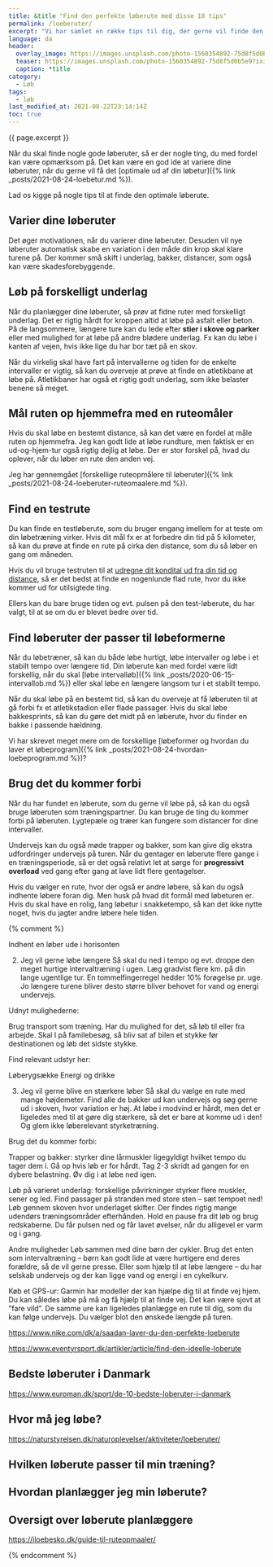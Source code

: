 ```yaml
---
title: &title "Find den perfekte løberute med disse 10 tips"
permalink: /loeberuter/
excerpt: "Vi har samlet en række tips til dig, der gerne vil finde den ideelle løberute og planlægge, hvor du skal løbe hen på dine ture."
language: da
header:
  overlay_image: https://images.unsplash.com/photo-1560354892-75d8f5d0b5e9?ixid=MnwxMjA3fDB8MHxwaG90by1wYWdlfHx8fGVufDB8fHx8&ixlib=rb-1.2.1&auto=format&fit=crop&height=630&w=1200&q=10
  teaser: https://images.unsplash.com/photo-1560354892-75d8f5d0b5e9?ixid=MnwxMjA3fDB8MHxwaG90by1wYWdlfHx8fGVufDB8fHx8&ixlib=rb-1.2.1&auto=format&fit=crop&height=300&w=400&q=10
  caption: *title
category:
  - Løb
tags:
  - løb
last_modified_at: 2021-08-22T23:14:14Z
toc: true
---
```


{{ page.excerpt }}

Når du skal finde nogle gode løberuter, så er der nogle ting, du med fordel kan være opmærksom på. Det kan være en god ide at variere dine løberuter, når du gerne vil få det [optimale ud af din løbetur]({% link _posts/2021-08-24-loebetur.md %}).

Lad os kigge på nogle tips til at finde den optimale løberute.

## Varier dine løberuter

Det øger motivationen, når du varierer dine løberuter. Desuden vil nye løberuter automatisk skabe en variation i den måde din krop skal klare turene på. Der kommer små skift i underlag, bakker, distancer, som også kan være skadesforebyggende.

## Løb på forskelligt underlag

Når du planlægger dine løberuter, så prøv at fidne ruter med forskelligt underlag. Det er rigtig hårdt for kroppen altid at løbe på asfalt eller beton. På de langsommere, længere ture kan du lede efter **stier i skove og parker** eller med mulighed for at løbe på andre blødere underlag. Fx kan du løbe i kanten af vejen, hvis ikke lige du har bor tæt på en skov.

Når du virkelig skal have fart på intervallerne og tiden for de enkelte intervaller er vigtig, så kan du overveje at prøve at finde en atletikbane at løbe på. Atletikbaner har også et rigtig godt underlag, som ikke belaster benene så meget.

## Mål ruten op hjemmefra med en ruteomåler

Hvis du skal løbe en bestemt distance, så kan det være en fordel at måle ruten op hjemmefra. Jeg kan godt lide at løbe rundture, men faktisk er en ud-og-hjem-tur også rigtig dejlig at løbe. Der er stor forskel på, hvad du oplever, når du løber en rute den anden vej.

Jeg har gennemgået [forskellige ruteopmålere til løberuter]({% link _posts/2021-08-24-loeberuter-ruteomaalere.md %}).

## Find en testrute

Du kan finde en testløberute, som du bruger engang imellem for at teste om din løbetræning virker. Hvis dit mål fx er at forbedre din tid på 5 kilometer, så kan du prøve at finde en rute på cirka den distance, som du så løber en gang om måneden.

Hvis du vil bruge testruten til at [udregne dit kondital ud fra din tid og distance](/kondital-loeb-distance-tid/), så er det bedst at finde en nogenlunde flad rute, hvor du ikke kommer ud for utilsigtede ting.

Ellers kan du bare bruge tiden og evt. pulsen på den test-løberute, du har valgt, til at se om du er blevet bedre over tid.

## Find løberuter der passer til løbeformerne

Når du løbetræner, så kan du både løbe hurtigt, løbe intervaller og løbe i et stabilt tempo over længere tid. Din løberute kan med fordel være lidt forskellig, når du skal [løbe intervalløb]({% link _posts/2020-06-15-intervallob.md %}) eller skal løbe en længere langsom tur i et stabilt tempo.

Når du skal løbe på en bestemt tid, så kan du overveje at få løberuten til at gå forbi fx et atletikstadion eller flade passager. Hvis du skal løbe bakkesprints, så kan du gøre det midt på en løberute, hvor du finder en bakke i passende hældning.

Vi har skrevet meget mere om de forskellige [løbeformer og hvordan du laver et løbeprogram]({% link _posts/2021-08-24-hvordan-loebeprogram.md %})?

## Brug det du kommer forbi

Når du har fundet en løberute, som du gerne vil løbe på, så kan du også bruge løberuten som træningspartner. Du kan bruge de ting du kommer forbi på løberuten. Lygtepæle og træer kan fungere som distancer for dine intervaller.

Undervejs kan du også møde trapper og bakker, som kan give dig ekstra udfordringer undervejs på turen. Når du gentager en løberute flere gange i en træningsperiode, så er det også relativt let at sørge for **progressivt overload** ved gang efter gang at lave lidt flere gentagelser.

Hvis du vælger en rute, hvor der også er andre løbere, så kan du også indhente løbere foran dig. Men husk på hvad dit formål med løbeturen er. Hvis du skal have en rolig, lang løbetur i snakketempo, så kan det ikke nytte noget, hvis du jagter andre løbere hele tiden.

{% comment %}

Indhent en løber ude i horisonten

2. Jeg vil gerne løbe længere
Så skal du ned i tempo og evt. droppe den meget hurtige intervaltræning i ugen. Læg gradvist flere km. på din lange ugentlige tur. En tommelfingerregel hedder 10% forøgelse pr. uge. Jo længere turene bliver desto større bliver behovet for vand og energi undervejs.

Udnyt mulighederne:

Brug transport som træning. Har du mulighed for det, så løb til eller fra arbejde. Skal I på familebesøg, så bliv sat af bilen et stykke før destinationen og løb det sidste stykke.  

 

Find relevant udstyr her:

Løberygsække
Energi og drikke

 

3. Jeg vil gerne blive en stærkere løber
Så skal du vælge en rute med mange højdemeter. Find alle de bakker ud kan undervejs og søg gerne ud i skoven, hvor variation er høj. At løbe i modvind er hårdt, men det er ligeledes med til at gøre dig stærkere, så det er bare at komme ud i den! Og glem ikke løberelevant styrketræning.

 

Brug det du kommer forbi:

Trapper og bakker: styrker dine lårmuskler ligegyldigt hvilket tempo du tager dem i. Gå op hvis løb er for hårdt. Tag 2-3 skridt ad gangen for en dybere belastning. Øv dig i at løbe ned igen.

Løb på varieret underlag: forskellige påvirkninger styrker flere muskler, sener og led. Find passager på stranden med store sten – sæt tempoet ned! Løb gennem skoven hvor underlaget skifter.
Der findes rigtig mange udendørs træningsområder efterhånden. Hold en pause fra dit løb og brug redskaberne. Du får pulsen ned og får lavet øvelser, når du alligevel er varm og i gang. 

 

Andre muligheder
Løb sammen med dine børn der cykler. Brug det enten som intervaltræning – børn kan godt lide at være hurtigere end deres forældre, så de vil gerne presse. Eller som hjælp til at løbe længere – du har selskab undervejs og der kan ligge vand og energi i en cykelkurv.

 

Køb et GPS-ur: Garmin har modeller der kan hjælpe dig til at finde vej hjem. Du kan således løbe på må og få hjælp til at finde vej. Det kan være sjovt at ”fare vild”. De samme ure kan ligeledes planlægge en rute til dig, som du kan følge undervejs. Du vælger blot den ønskede længde på turen.

https://www.nike.com/dk/a/saadan-laver-du-den-perfekte-loeberute

https://www.eventyrsport.dk/artikler/article/find-den-ideelle-loberute

## Bedste løberuter i Danmark

https://www.euroman.dk/sport/de-10-bedste-loberuter-i-danmark


## Hvor må jeg løbe?

https://naturstyrelsen.dk/naturoplevelser/aktiviteter/loeberuter/


## Hvilken løberute passer til min træning?

## Hvordan planlægger jeg min løberute?


## Oversigt over løberute planlæggere

https://iloebesko.dk/guide-til-ruteopmaaler/

{% endcomment %}
